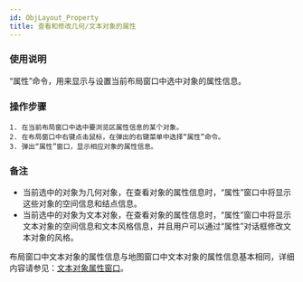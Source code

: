 ```yaml
---
id: ObjLayout_Property
title: 查看和修改几何/文本对象的属性
---
```

### 使用说明

“属性”命令，用来显示与设置当前布局窗口中选中对象的属性信息。

### 操作步骤

    1. 在当前布局窗口中选中要浏览区属性信息的某个对象。
    2. 在布局窗口中右键点击鼠标，在弹出的右键菜单中选择“属性”命令。
    3. 弹出“属性”窗口，显示相应对象的属性信息。

### 备注

* 当前选中的对象为几何对象，在查看对象的属性信息时，“属性”窗口中将显示这些对象的空间信息和结点信息。
* 当前选中的对象为文本对象，在查看对象的属性信息时，“属性”窗口中将显示文本对象的空间信息和文本风格信息，并且用户可以通过“属性”对话框修改文本对象的风格。 

布局窗口中文本对象的属性信息与地图窗口中文本对象的属性信息基本相同，详细内容请参见：[文本对象属性窗口](../../Visualization/Interaction/TextPropertyDia)。

